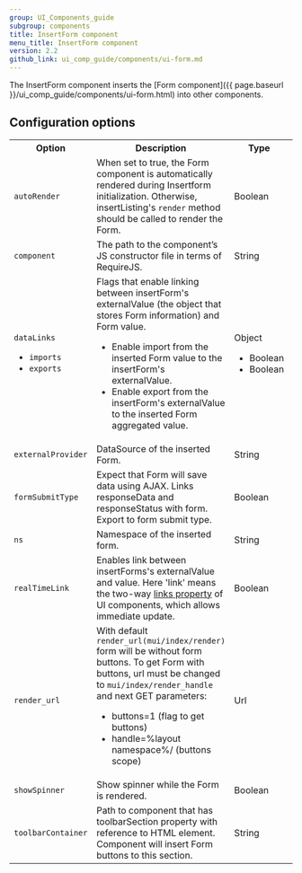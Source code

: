 ```yaml
---
group: UI_Components_guide
subgroup: components
title: InsertForm component
menu_title: InsertForm component
version: 2.2
github_link: ui_comp_guide/components/ui-form.md
---
```


The InsertForm component inserts the [Form component]({{ page.baseurl }}/ui_comp_guide/components/ui-form.html) into other components.

## Сonfiguration options

<table>
  <tr>
    <th>
      Option
    </th>
    <th>
      Description
    </th>
    <th>
      Type
    </th>
    <th>
      Default
    </th>
  </tr>
  <tr>
    <td>
      <code>autoRender</code>
    </td>
    <td>
      When set to true, the Form component is automatically
      rendered during Insertform initialization. Otherwise,
      insertListing's <code>render</code> method should be called
      to render the Form.
    </td>
    <td>
      Boolean
    </td>
    <td>
      <code>false</code>
    </td>
  </tr>
  <tr>
    <td>
      <code>component</code>
    </td>
    <td>
      The path to the component’s JS constructor file in terms of
      RequireJS.
    </td>
    <td>
      String
    </td>
    <td>
      <code>Magento_Ui/js/form/components/insert-form</code>
    </td>
  </tr>
  <tr>
    <td>
      <code>dataLinks</code>
      <ul>
        <li>
          <code>imports</code>
        </li>
        <li>
          <code>exports</code>
        </li>
      </ul>
    </td>
    <td>
      Flags that enable linking between insertForm's externalValue
      (the object that stores Form information) and Form value.
      <ul>
        <li>Enable import from the inserted Form value to the
        insertForm's externalValue.
        </li>
        <li>Enable export from the insertForm's externalValue to
        the inserted Form aggregated value.
        </li>
      </ul>
    </td>
    <td>
      Object
      <ul>
        <li>Boolean
        </li>
        <li>Boolean
        </li>
      </ul>
    </td>
    <td>
      <code>false<br />
      false</code>
    </td>
  </tr>
  <tr>
    <td>
      <code>externalProvider</code>
    </td>
    <td>
      DataSource of the inserted Form.
    </td>
    <td>
      String
    </td>
    <td>
      <code>''</code>
    </td>
  </tr>
  <tr>
    <td>
      <code>formSubmitType</code>
    </td>
    <td>
      Expect that Form will save data using AJAX. Links
      responseData and responseStatus with form. Export to form
      submit type.
    </td>
    <td>
      Boolean
    </td>
    <td>
      <code>false</code>
    </td>
  </tr>
  <tr>
    <td>
      <code>ns</code>
    </td>
    <td>
      Namespace of the inserted form.
    </td>
    <td>
      String
    </td>
    <td>
      <code>''</code>
    </td>
  </tr>
  <tr>
    <td>
      <code>realTimeLink</code>
    </td>
    <td>
      Enables link between insertForms's externalValue and value.
      Here 'link' means the two-way <a href=
      "{{ page.baseurl }}/ui_comp_guide/concepts/ui_comp_linking_concept.html#links">
      links property</a> of UI components, which allows immediate
      update.
    </td>
    <td>
      Boolean
    </td>
    <td>
      <code>false</code>
    </td>
  </tr>
  <tr>
    <td>
      <code>render_url</code>
    </td>
    <td>
      With default <code>render_url(mui/index/render)</code> form
      will be without form buttons. To get Form with buttons, url
      must be changed to <code>mui/index/render_handle</code> and
      next GET parameters:
      <ul>
        <li>buttons=1 (flag to get buttons)
        </li>
        <li>handle=%layout namespace%/ (buttons scope)
        </li>
      </ul>
    </td>
    <td>
      Url
    </td>
    <td>
      <code>mui/index/render</code>
    </td>
  </tr>
  <tr>
    <td>
      <code>showSpinner</code>
    </td>
    <td>
      Show spinner while the Form is rendered.
    </td>
    <td>
      Boolean
    </td>
    <td>
      <code>true</code>
    </td>
  </tr>
  <tr>
    <td>
      <code>toolbarContainer</code>
    </td>
    <td>
      Path to component that has toolbarSection property with
      reference to HTML element. Component will insert Form buttons
      to this section.
    </td>
    <td>
      String
    </td>
    <td>
      <code>''</code>
    </td>
  </tr>
</table>
